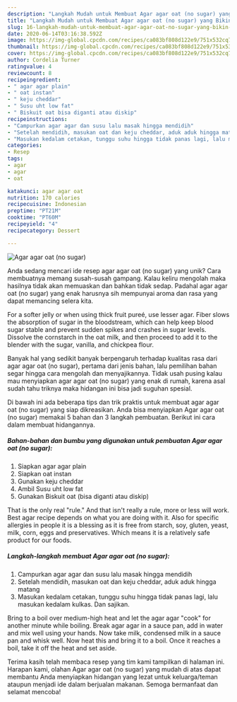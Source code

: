 ```yaml
---
description: "Langkah Mudah untuk Membuat Agar agar oat (no sugar) yang Bikin Ngiler"
title: "Langkah Mudah untuk Membuat Agar agar oat (no sugar) yang Bikin Ngiler"
slug: 16-langkah-mudah-untuk-membuat-agar-agar-oat-no-sugar-yang-bikin-ngiler
date: 2020-06-14T03:16:38.592Z
image: https://img-global.cpcdn.com/recipes/ca083bf808d122e9/751x532cq70/agar-agar-oat-no-sugar-foto-resep-utama.jpg
thumbnail: https://img-global.cpcdn.com/recipes/ca083bf808d122e9/751x532cq70/agar-agar-oat-no-sugar-foto-resep-utama.jpg
cover: https://img-global.cpcdn.com/recipes/ca083bf808d122e9/751x532cq70/agar-agar-oat-no-sugar-foto-resep-utama.jpg
author: Cordelia Turner
ratingvalue: 4
reviewcount: 8
recipeingredient:
- " agar agar plain"
- " oat instan"
- " keju cheddar"
- " Susu uht low fat"
- " Biskuit oat bisa diganti atau diskip"
recipeinstructions:
- "Campurkan agar agar dan susu lalu masak hingga mendidih"
- "Setelah mendidih, masukan oat dan keju cheddar, aduk aduk hingga matang"
- "Masukan kedalam cetakan, tunggu suhu hingga tidak panas lagi, lalu masukan kedalam kulkas. Dan sajikan."
categories:
- Resep
tags:
- agar
- agar
- oat

katakunci: agar agar oat 
nutrition: 170 calories
recipecuisine: Indonesian
preptime: "PT21M"
cooktime: "PT60M"
recipeyield: "4"
recipecategory: Dessert

---
```



![Agar agar oat (no sugar)](https://img-global.cpcdn.com/recipes/ca083bf808d122e9/751x532cq70/agar-agar-oat-no-sugar-foto-resep-utama.jpg)

Anda sedang mencari ide resep agar agar oat (no sugar) yang unik? Cara membuatnya memang susah-susah gampang. Kalau keliru mengolah maka hasilnya tidak akan memuaskan dan bahkan tidak sedap. Padahal agar agar oat (no sugar) yang enak harusnya sih mempunyai aroma dan rasa yang dapat memancing selera kita.

For a softer jelly or when using thick fruit pureé, use lesser agar. Fiber slows the absorption of sugar in the bloodstream, which can help keep blood sugar stable and prevent sudden spikes and crashes in sugar levels. Dissolve the cornstarch in the oat milk, and then proceed to add it to the blender with the sugar, vanilla, and chickpea flour.

Banyak hal yang sedikit banyak berpengaruh terhadap kualitas rasa dari agar agar oat (no sugar), pertama dari jenis bahan, lalu pemilihan bahan segar hingga cara mengolah dan menyajikannya. Tidak usah pusing kalau mau menyiapkan agar agar oat (no sugar) yang enak di rumah, karena asal sudah tahu triknya maka hidangan ini bisa jadi suguhan spesial.


Di bawah ini ada beberapa tips dan trik praktis untuk membuat agar agar oat (no sugar) yang siap dikreasikan. Anda bisa menyiapkan Agar agar oat (no sugar) memakai 5 bahan dan 3 langkah pembuatan. Berikut ini cara dalam membuat hidangannya.

<!--inarticleads1-->

##### Bahan-bahan dan bumbu yang digunakan untuk pembuatan Agar agar oat (no sugar):

1. Siapkan  agar agar plain
1. Siapkan  oat instan
1. Gunakan  keju cheddar
1. Ambil  Susu uht low fat
1. Gunakan  Biskuit oat (bisa diganti atau diskip)


That is the only real &#34;rule.&#34; And that isn&#39;t really a rule, more or less will work. Best agar recipe depends on what you are doing with it. Also for specific allergies in people it is a blessing as it is free from starch, soy, gluten, yeast, milk, corn, eggs and preservatives. Which means it is a relatively safe product for our foods. 

<!--inarticleads2-->

##### Langkah-langkah membuat Agar agar oat (no sugar):

1. Campurkan agar agar dan susu lalu masak hingga mendidih
1. Setelah mendidih, masukan oat dan keju cheddar, aduk aduk hingga matang
1. Masukan kedalam cetakan, tunggu suhu hingga tidak panas lagi, lalu masukan kedalam kulkas. Dan sajikan.


Bring to a boil over medium-high heat and let the agar agar &#34;cook&#34; for another minute while boiling. Break agar agar in a sauce pan, add in water and mix well using your hands. Now take milk, condensed milk in a sauce pan and whisk well. Now heat this and bring it to a boil. Once it reaches a boil, take it off the heat and set aside. 

Terima kasih telah membaca resep yang tim kami tampilkan di halaman ini. Harapan kami, olahan Agar agar oat (no sugar) yang mudah di atas dapat membantu Anda menyiapkan hidangan yang lezat untuk keluarga/teman ataupun menjadi ide dalam berjualan makanan. Semoga bermanfaat dan selamat mencoba!
